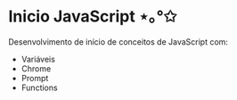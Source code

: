 # Inicio JavaScript ⋆｡°✩
Desenvolvimento de início de conceitos de JavaScript com:
-  Variáveis
-  Chrome
-  Prompt
-  Functions

 
